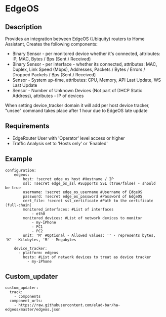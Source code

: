# EdgeOS
## Description
Provides an integration between EdgeOS (Ubiquity) routers to Home Assistant,
Creates the following components:
* Binary Sensor - per monitored device whether it's connected, attributes: IP, MAC, Bytes / Bps (Sent / Received)
* Binary Sensor - per interface - whether its connected, attributes: MAC, Duplex, Link Speed (Mbps), Addresses, Packets / Bytes / Errors / Dropped Packets / Bps (Sent / Received)
* Sensor - System up-time, attributes: CPU, Memory, API Last Update, WS Last Update
* Sensor - Number of Unknown Devices (Not part of DHCP Static Address), attributes - IP of devices

When setting device_tracker domain it will add per host device tracker, "unsee" command takes place after 1 hour due to EdgeOS late update

## Requirements
* EdgeRouter User with 'Operator' level access or higher
* Traffic Analysis set to 'Hosts only' or 'Enabled'

## Example
```
configuration: 
    edgeos:
        host: !secret edge_os_host #Hostname / IP
        ssl: !secret edge_os_ssl #Supports SSL (true/false) - should be true
        username: !secret edge_os_username #Username of EdgeOS
        password: !secret edge_os_password #Password of EdgeOS
        cert_file: !secret ssl_certificate #Path to the certificate (full-chain)
        monitored_interfaces: #List of interfaces
            - eth0
        monitored_devices: #List of network devices to monitor
            - my-iPhone
            - PC1
            - PC2
        unit: 'M' #Optional - Allowed values: '' - represents bytes, 'K' - Kilobytes, 'M' - Megabytes
        
    device_tracker:
      - platform: edgeos
        hosts: #List of network devices to treat as device tracker
          - my-iPhone
```

## Custom_updater
```
custom_updater:
  track:
    - components
  component_urls:
    - https://raw.githubusercontent.com/elad-bar/ha-edgeos/master/edgeos.json
```
